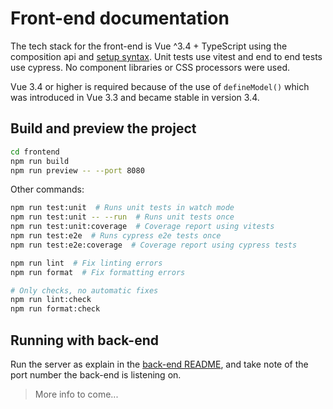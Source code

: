 # Front-end documentation

The tech stack for the front-end is Vue ^3.4 + TypeScript using the composition api
and [setup syntax](https://vuejs.org/api/sfc-script-setup.html). Unit tests use vitest
and end to end tests use cypress. No component libraries or CSS processors were used.

Vue 3.4 or higher is required because of the use of `defineModel()` which was introduced
in Vue 3.3 and became stable in version 3.4.

## Build and preview the project

```bash
cd frontend
npm run build
npm run preview -- --port 8080
```

Other commands:

```bash
npm run test:unit  # Runs unit tests in watch mode
npm run test:unit -- --run  # Runs unit tests once
npm run test:unit:coverage  # Coverage report using vitests
npm run test:e2e  # Runs cypress e2e tests once
npm run test:e2e:coverage  # Coverage report using cypress tests

npm run lint  # Fix linting errors
npm run format  # Fix formatting errors

# Only checks, no automatic fixes
npm run lint:check
npm run format:check
```

## Running with back-end

Run the server as explain in the [back-end README](/backend/README.md), and take note
of the port number the back-end is listening on.

> More info to come...
